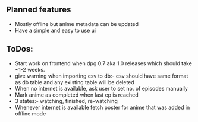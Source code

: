 ## Planned features
- Mostly offline but anime metadata can be updated
- Have a simple and easy to use ui

## ToDos:
- Start work on frontend when dpg 0.7 aka 1.0 releases which should take ~1-2 weeks.
- give warning when importing csv to db:- csv should have same format as db table and any existing table will be deleted
- When no internet is available, ask user to set no. of episodes manually
- Mark anime as completed when last ep is reached
- 3 states:- watching, finished, re-watching
- Whenever internet is available fetch poster for anime that was added in offline mode